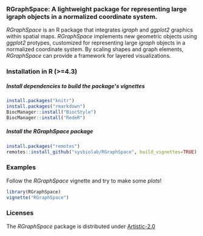 ### RGraphSpace: A lightweight package for representing large igraph objects in a normalized coordinate system.

*RGraphSpace* is an R package that integrates *igraph* and *ggplot2* graphics within spatial maps. *RGraphSpace* implements new geometric objects using *ggplot2* protypes, customized for representing large *igraph* objects in a normalized coordinate system. By scaling shapes and graph elements, *RGraphSpace* can provide a framework for layered visualizations.

### Installation in R (>=4.3)

##### Install dependencies to build the package's vignettes

```r
install.packages("knitr")
install.packages("rmarkdown")
BiocManager::install("BiocStyle")
BiocManager::install("RedeR")
```

##### Install the RGraphSpace package

```r
install.packages("remotes")
remotes::install_github("sysbiolab/RGraphSpace", build_vignettes=TRUE)
```

### Examples

Follow the *RGraphSpace* vignette and try to make some *plots*!

```r
library(RGraphSpace)
vignette("RGraphSpace")
```

### Licenses

The *RGraphSpace* package is distributed under [Artistic-2.0](https://www.r-project.org/Licenses/Artistic-2.0)
